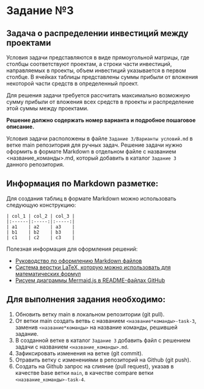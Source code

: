 # Задание №3

## Задача о распределении инвестиций между проектами

Условия задачи представляются в виде прямоугольной матрицы, где столбцы соответствуют проектам, а строки части инвестиций, направляемых в проекты, объем инвестиций указывается в первом столбце. В ячейках таблицы представлены суммы прибыли от вложения некоторой части средств в определенный проект.

Для решения задачи требуется рассчитать максимально возможную сумму прибыли от вложения всех средств в проекты и распределение этой суммы между проектами.

**Решение должно содержать номер варианта и подробное пошаговое описание.**

Условия задачи расположены в файле `Задание 3/Варианты условий.md` в ветке main репозитория для ручных задач.
Решение задачи нужно оформить в формате Markdown в отдельном файле с названием <название_команды>.md, который добавить в каталог `Задание 3` данного репозитория.

## Информация по Markdown разметке:

Для создания таблиц в формате Markdown можно использовать следующую конструкцию:

```
| col_1 | col_2 | col_3 |
|:------|:-----:|:-----:|
| a1    | a2    | a3    |
| b1    | b2    | b3    |
| с1    | с2    | с3    |
```

Полезная информация для оформления решений:
- [Руководство по оформлению Markdown файлов](https://gist.github.com/Jekins/2bf2d0638163f1294637)
- [Система верстки LaTeX, которую можно использовать для математических формул](https://grammarware.net/text/syutkin/MathInLaTeX.pdf)
- [Рисуем диаграммы Mermaid.js в README-файлах GitHub](https://habr.com/ru/articles/652867/)

## Для выполнения задания необходимо:

1. Обновить ветку main в локальном репозитории (git pull).
2. От ветки main создать ветвь с названием `<название*команды>-task-3`, заменив `<название*команды>` на название команды, решившей задание.
3. В созданной ветке в каталог `Задание 3` добавить файл с решением задачи с названием `<название_команды>.md`.
4. Зафиксировать изменения на ветке (git commit).
5. Отравить ветку с изменениями в репозиторий на Github (git push).
6. Создать на Github запрос на слияние (pull request), указав в качестве base ветки `main`, в качестве compare ветки `<название_команды>-task-4`.
